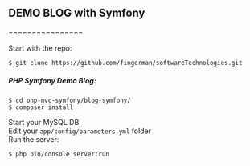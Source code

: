 ## DEMO BLOG with Symfony 
================

Start with the repo:
```bash
$ git clone https://github.com/fingerman/softwareTechnologies.git
```
##### PHP Symfony Demo Blog:
```
$ cd php-mvc-symfony/blog-symfony/
$ composer install
```
Start your MySQL DB.   
Edit your ```app/config/parameters.yml``` folder  
Run the server:
```
$ php bin/console server:run
```